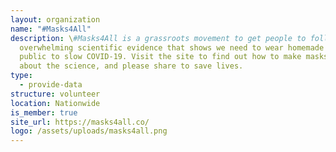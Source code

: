 ```yaml
---
layout: organization
name: "#Masks4All"
description: \#Masks4All is a grassroots movement to get people to follow the
  overwhelming scientific evidence that shows we need to wear homemade masks in
  public to slow COVID-19. Visit the site to find out how to make masks, learn
  about the science, and please share to save lives.
type:
  - provide-data
structure: volunteer
location: Nationwide
is_member: true
site_url: https://masks4all.co/
logo: /assets/uploads/masks4all.png
---
```

